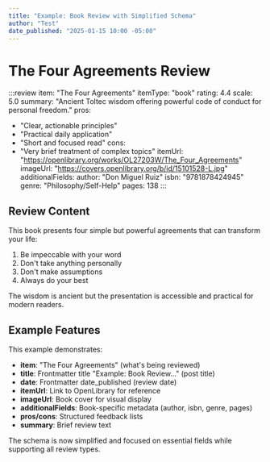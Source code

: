 ```yaml
---
title: "Example: Book Review with Simplified Schema"
author: "Test"
date_published: "2025-01-15 10:00 -05:00"
---
```


# The Four Agreements Review

:::review
item: "The Four Agreements"
itemType: "book"
rating: 4.4
scale: 5.0
summary: "Ancient Toltec wisdom offering powerful code of conduct for personal freedom."
pros:
  - "Clear, actionable principles"
  - "Practical daily application"
  - "Short and focused read"
cons:
  - "Very brief treatment of complex topics"
itemUrl: "https://openlibrary.org/works/OL27203W/The_Four_Agreements"
imageUrl: "https://covers.openlibrary.org/b/id/15101528-L.jpg"
additionalFields:
  author: "Don Miguel Ruiz"
  isbn: "9781878424945"
  genre: "Philosophy/Self-Help"
  pages: 138
:::

## Review Content

This book presents four simple but powerful agreements that can transform your life:

1. Be impeccable with your word
2. Don't take anything personally  
3. Don't make assumptions
4. Always do your best

The wisdom is ancient but the presentation is accessible and practical for modern readers.

## Example Features

This example demonstrates:
- **item**: "The Four Agreements" (what's being reviewed)
- **title**: Frontmatter title "Example: Book Review..." (post title)
- **date**: Frontmatter date_published (review date)
- **itemUrl**: Link to OpenLibrary for reference
- **imageUrl**: Book cover for visual display
- **additionalFields**: Book-specific metadata (author, isbn, genre, pages)
- **pros/cons**: Structured feedback lists
- **summary**: Brief review text

The schema is now simplified and focused on essential fields while supporting all review types.